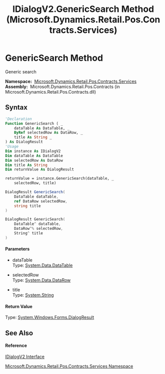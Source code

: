 ﻿---
title: IDialogV2.GenericSearch Method  (Microsoft.Dynamics.Retail.Pos.Contracts.Services)
TOCTitle: GenericSearch Method
ms:assetid: M:Microsoft.Dynamics.Retail.Pos.Contracts.Services.IDialogV2.GenericSearch(System.Data.DataTable,System.Data.DataRow@,System.String)
ms:mtpsurl: https://technet.microsoft.com/en-us/library/microsoft.dynamics.retail.pos.contracts.services.idialogv2.genericsearch(v=AX.60)
ms:contentKeyID: 49827291
ms.date: 05/18/2015
mtps_version: v=AX.60
f1_keywords:
- Microsoft.Dynamics.Retail.Pos.Contracts.Services.IDialogV2.GenericSearch
dev_langs:
- CSharp
- C++
- VB
---

# GenericSearch Method

Generic search

**Namespace:**  [Microsoft.Dynamics.Retail.Pos.Contracts.Services](microsoft-dynamics-retail-pos-contracts-services-namespace.md)  
**Assembly:**  Microsoft.Dynamics.Retail.Pos.Contracts (in Microsoft.Dynamics.Retail.Pos.Contracts.dll)

## Syntax

``` vb
'Declaration
Function GenericSearch ( _
    dataTable As DataTable, _
    ByRef selectedRow As DataRow, _
    title As String _
) As DialogResult
'Usage
Dim instance As IDialogV2
Dim dataTable As DataTable
Dim selectedRow As DataRow
Dim title As String
Dim returnValue As DialogResult

returnValue = instance.GenericSearch(dataTable, _
    selectedRow, title)
```

``` csharp
DialogResult GenericSearch(
    DataTable dataTable,
    ref DataRow selectedRow,
    string title
)
```

``` c++
DialogResult GenericSearch(
    DataTable^ dataTable, 
    DataRow^% selectedRow, 
    String^ title
)
```

#### Parameters

  - dataTable  
    Type: [System.Data.DataTable](https://technet.microsoft.com/en-us/library/9186hy08\(v=ax.60\))  

<!-- end list -->

  - selectedRow  
    Type: [System.Data.DataRow](https://technet.microsoft.com/en-us/library/7f2d84ta\(v=ax.60\))  

<!-- end list -->

  - title  
    Type: [System.String](https://technet.microsoft.com/en-us/library/s1wwdcbf\(v=ax.60\))  

#### Return Value

Type: [System.Windows.Forms.DialogResult](https://technet.microsoft.com/en-us/library/5ahe29t9\(v=ax.60\))  

## See Also

#### Reference

[IDialogV2 Interface](idialogv2-interface-microsoft-dynamics-retail-pos-contracts-services.md)

[Microsoft.Dynamics.Retail.Pos.Contracts.Services Namespace](microsoft-dynamics-retail-pos-contracts-services-namespace.md)

